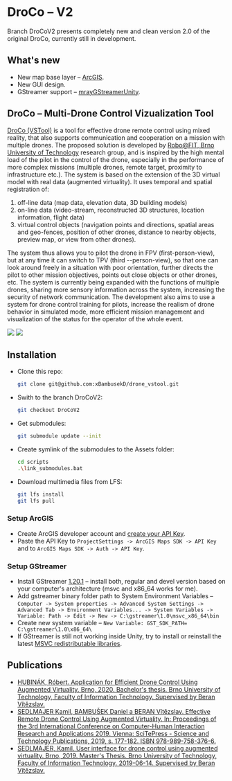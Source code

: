 # DroCo – V2
Branch DroCoV2 presents completely new and clean version 2.0 of the original DroCo, currently still in development.

## What's new
 - New map base layer – [ArcGIS](https://developers.arcgis.com/unity/).
 - New GUI design.
 - GStreamer support – [mrayGStreamerUnity](https://github.com/mrayy/mrayGStreamerUnity).

## DroCo – Multi-Drone Control Vizualization Tool
[DroCo (VSTool)](https://www.fit.vut.cz/research/product/647/.en) is a tool for effective drone remote control using mixed reality, that also supports communication and cooperation on a mission with multiple drones. The proposed solution is developed by [Robo@FIT, Brno University of Technology](https://www.fit.vut.cz/research/group/robo/.en) research group, and is inspired by the high mental load of the pilot in the control of the drone, especially in the performance of more complex missions (multiple drones, remote target, proximity to infrastructure etc.). The system is based on the extension of the 3D virtual model with real data (augmented virtuality). It uses temporal and spatial registration of:
 1) off-line data (map data, elevation data, 3D building models)
 2) on-line data (video-stream, reconstructed 3D structures, location information, flight data)
 3) virtual control objects (navigation points and directions, spatial areas and geo-fences, position of other drones, distance to nearby objects, preview map, or view from other drones). 
 
The system thus allows you to pilot the drone in FPV (first-person-view), but at any time it can switch to TPV (third --person-view), so that one can look around freely in a situation with poor orientation, further directs the pilot to other mission objectives, points out close objects or other drones, etc. The system is currently being expanded with the functions of multiple drones, sharing more sensory information across the system, increasing the security of network communication. The development also aims to use a system for drone control training for pilots, increase the realism of drone behavior in simulated mode, more efficient mission management and visualization of the status for the operator of the whole event.

<img src=drocoV2.png />
<img src=drocoV2_overview.png />

## Installation
 - Clone this repo:
   ```bash
   git clone git@github.com:xBambusekD/drone_vstool.git
   ```
 - Swith to the branch DroCoV2:
   ```bash
   git checkout DroCoV2
   ```
 - Get submodules:
   ```bash
   git submodule update --init
   ```
 - Create symlink of the submodules to the Assets folder:
   ```bash
   cd scripts
   .\link_submodules.bat
   ```
 - Download multimedia files from LFS:
   ```bash
   git lfs install
   git lfs pull
   ```
### Setup ArcGIS
 - Create ArcGIS developer account and [create your API Key](https://developers.arcgis.com/unity/authentication/tutorials/create-an-api-key/).
 - Paste the API Key to `ProjectSettings -> ArcGIS Maps SDK -> API Key` and to `ArcGIS Maps SDK -> Auth -> API Key`.
### Setup GStreamer
 - Install GStreamer [1.20.1](https://gstreamer.freedesktop.org/data/pkg/windows/1.20.1/) – install both, regular and devel version based on your computer's architecture (msvc and x86_64 works for me).
 - Add gstreamer binary folder path to System Environment Variables – `Computer -> System properties -> Advanced System Settings -> Advanced Tab -> Environment Variables... -> System Variables -> Variable: Path -> Edit -> New -> C:\gstreamer\1.0\msvc_x86_64\bin`
 - Create new system variable – `New Variable: GST_SDK_PATH= C:\gstreamer\1.0\x86_64\`
 - If GStreamer is still not working inside Unity, try to install or reinstall the latest [MSVC redistributable libraries](https://learn.microsoft.com/en-us/cpp/windows/latest-supported-vc-redist?view=msvc-170).

## Publications
 - [HUBINÁK, Róbert. Application for Efficient Drone Control Using Augmented Virtuality. Brno, 2020. Bachelor's thesis. Brno University of Technology, Faculty of Information Technology. Supervised by Beran Vítězslav.](https://www.fit.vut.cz/study/thesis-file/22839/22839.pdf)
 - [SEDLMAJER Kamil, BAMBUŠEK Daniel a BERAN Vítězslav. Effective Remote Drone Control Using Augmented Virtuality. In: Proceedings of the 3rd International Conference on Computer-Human Interaction Research and Applications 2019. Vienna: SciTePress - Science and Technology Publications, 2019, s. 177-182. ISBN 978-989-758-376-6.](https://www.fit.vut.cz/research/publication/12006/.en)
 - [SEDLMAJER, Kamil. User interface for drone control using augmented virtuality. Brno, 2019. Master's Thesis. Brno University of Technology, Faculty of Information Technology. 2019-06-14. Supervised by Beran Vítězslav.](https://www.fit.vut.cz/study/thesis-file/16730/16730.pdf)
